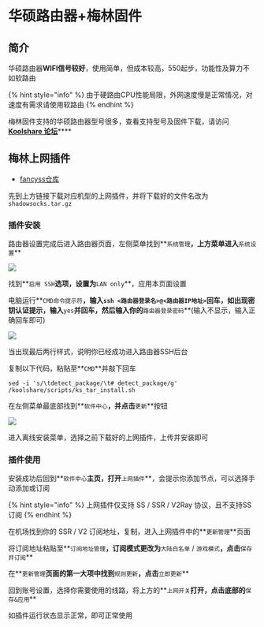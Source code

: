 # 华硕路由器+梅林固件

## 简介

华硕路由器**WIFI信号较好**，使用简单，但成本较高，550起步，功能性及算力不如软路由

{% hint style="info" %}
由于硬路由CPU性能局限，外网速度慢是正常情况，对速度有需求请使用软路由
{% endhint %}

梅林固件支持的华硕路由器型号很多，查看支持型号及固件下载，请访问[**Koolshare 论坛**](https://koolshare.cn/forum-96-1.html)\*\*\*\*

## **梅林上网插件**

* [fancyss仓库](https://github.com/hq450/fancyss)

先到上方链接下载对应机型的上网插件，并将下载好的文件名改为`shadowsocks.tar.gz`

### 插件安装

路由器设置完成后进入路由器页面，左侧菜单找到**`系统管理`**，上方菜单进入**`系统设置`**

![](https://cdn.jsdelivr.net/gh/EYW-015/Oculus-guide-China/merlin/merlin2.png)

找到**`启用 SSH`**选项，设置为**`LAN only`**，应用本页面设置

电脑运行**`CMD命令提示符`**，输入`ssh <路由器登录名>@<路由器IP地址>`回车，如出现密钥认证提示，输入**`yes`**并回车，然后输入你的**`路由器登录密码`**\(输入不显示，输入正确回车即可\)

![](https://cdn.jsdelivr.net/gh/EYW-015/Oculus-guide-China/merlin/merlin3.png)

当出现最后两行样式，说明你已经成功进入路由器SSH后台

复制以下代码，粘贴至**`CMD`**并敲下回车

```text
sed -i 's/\tdetect_package/\t# detect_package/g' /koolshare/scripts/ks_tar_install.sh
```

在左侧菜单最底部找到**`软件中心`**，并点击**`更新`**按钮

![](https://cdn.jsdelivr.net/gh/EYW-015/Oculus-guide-China/merlin/merlin1.png)

进入离线安装菜单，选择之前下载好的上网插件，上传并安装即可

### 插件使用

安装成功后回到**`软件中心`**主页，打开**`上网插件`**，会提示你添加节点，可以选择手动添加或订阅

{% hint style="info" %}
上网插件仅支持 SS / SSR / V2Ray 协议，且不支持SS订阅
{% endhint %}

在机场找到你的 SSR / V2 订阅地址，复制，进入上网插件中的**`更新管理`**页面

将订阅地址粘贴至**`订阅地址管理`**，订阅模式更改为**`大陆白名单` / `游戏模式`**，点击**`保存并订阅`**

在**`更新管理`**页面的第一大项中找到**`规则更新`**，点击**`立即更新`**

回到账号设置，选择你需要使用的线路，将上方的**`上网开关`**打开，点击底部的**`保存&应用`**

如插件运行状态显示正常，即可正常使用


